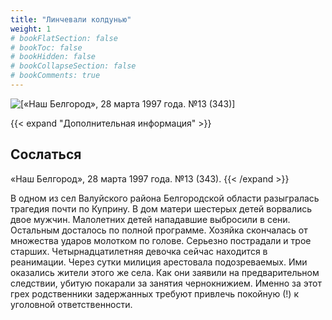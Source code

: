 ```yaml
---
title: "Линчевали колдунью"
weight: 1
# bookFlatSection: false
# bookToc: false
# bookHidden: false
# bookCollapseSection: false
# bookComments: true
---
```


![[«Наш Белгород», 28 марта 1997 года. №13 (343)]](/static/img/papers/nb2.jpg)

{{< expand "Дополнительная информация" >}}
## Сослаться
«Наш Белгород», 28 марта 1997 года. №13 (343).
{{< /expand >}}

В одном из сел Валуйского района Белгородской области разыгралась трагедия почти по Куприну. В дом матери шестерых детей ворвались двое мужчин. Малолетних детей нападавшие выбросили в сени. Остальным досталось по полной программе. Хозяйка скончалась от множества ударов молотком по голове. Серьезно пострадали и трое старших. Четырнадцатилетняя девочка сейчас находится в реанимации. Через сутки милиция арестовала подозреваемых. Ими оказались жители этого же села. Как они заявили на предварительном следствии, убитую покарали за занятия чернокнижием. Именно за этот грех родственники задержанных требуют привлечь покойную (!) к уголовной ответственности. 
